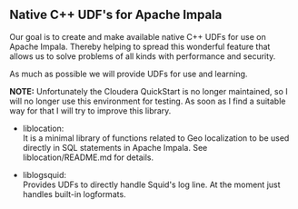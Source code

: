 ## Native C++ UDF's for Apache Impala

Our goal is to create and make available native C++ UDFs for use
on Apache Impala.
Thereby helping to spread this wonderful feature that allows us to solve
problems of all kinds with performance and security.

As much as possible we will provide UDFs for use and learning.

**NOTE:** Unfortunately the Cloudera QuickStart is no longer maintained, so I will no longer use this environment for testing. As soon as I find a suitable way for that I will try to improve this library. 

- liblocation:<br>
It is a minimal library of functions related to Geo localization to be used directly in SQL statements in Apache Impala. See liblocation/README.md for details.

- liblogsquid:<br>
Provides UDFs to directly handle Squid's log line.
At the moment just handles built-in logformats.
